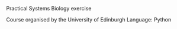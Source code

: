 Practical Systems Biology exercise

Course organised by the University of Edinburgh
Language: Python
